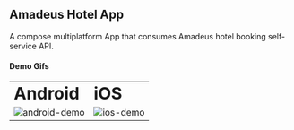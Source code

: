 ## Amadeus Hotel App
A compose multiplatform App that consumes Amadeus hotel booking self-service API.

<H4>Demo Gifs</H4>

<table border="0">
 <tr>
    <td><b style="font-size:30px">Android</b></td>
    <td><b style="font-size:30px">iOS</b></td>
 </tr>
 <tr>
    <td><img title="Android demo" src="https://github.com/pablichjenkov/amadeus-hotel-app/assets/5303301/d795c512-a15d-4d92-81cb-f1452eace104" alt="android-demo"></td>
    <td><img title="iOS demo" src="https://github.com/pablichjenkov/amadeus-hotel-app/assets/5303301/97eeb489-8f92-401a-aadf-e6ec068668f8" alt="ios-demo"></td>
 </tr>
</table>

